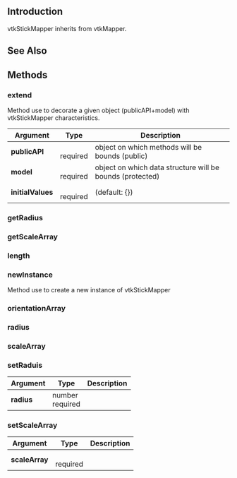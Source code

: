 ## Introduction

vtkStickMapper inherits from vtkMapper.




## See Also

## Methods


### extend

Method use to decorate a given object (publicAPI+model) with vtkStickMapper characteristics.


| Argument | Type | Description |
| ------------- | ------------- | ----- |
| **publicAPI** | <span class="arg-type"></span></br></span><span class="arg-required">required</span> | object on which methods will be bounds (public) |
| **model** | <span class="arg-type"></span></br></span><span class="arg-required">required</span> | object on which data structure will be bounds (protected) |
| **initialValues** | <span class="arg-type"></span></br></span><span class="arg-required">required</span> | (default: {}) |


### getRadius





### getScaleArray





### length





### newInstance

Method use to create a new instance of vtkStickMapper



### orientationArray





### radius





### scaleArray





### setRaduis




| Argument | Type | Description |
| ------------- | ------------- | ----- |
| **radius** | <span class="arg-type">number</span></br></span><span class="arg-required">required</span> |  |


### setScaleArray




| Argument | Type | Description |
| ------------- | ------------- | ----- |
| **scaleArray** | <span class="arg-type"></span></br></span><span class="arg-required">required</span> |  |


